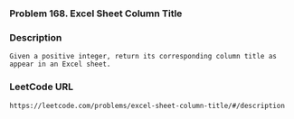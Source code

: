 ### Problem 168. Excel Sheet Column Title

### Description 
	Given a positive integer, return its corresponding column title as appear in an Excel sheet.

### LeetCode URL 
	https://leetcode.com/problems/excel-sheet-column-title/#/description